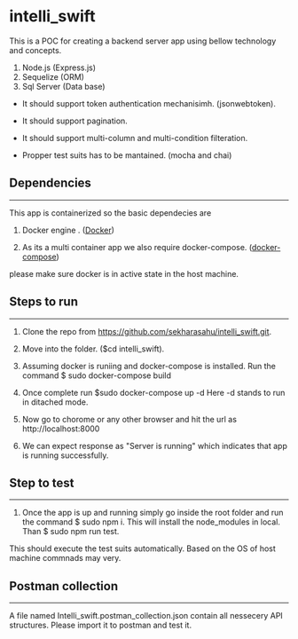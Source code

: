 # intelli_swift
This is a POC for creating a backend server app using bellow technology and concepts.

1. Node.js (Express.js)
2. Sequelize (ORM)
3. Sql Server (Data base)

* It should support token authentication mechanisimh. (jsonwebtoken).

* It should support pagination.

* It should support multi-column and multi-condition filteration.

* Propper test suits has to be mantained. (mocha and chai)


## Dependencies
---------------
This app is containerized so the basic dependecies are

1. Docker engine . ([Docker](https://docs.docker.com/engine/install/))

2. As its a multi container app we also require docker-compose. ([docker-compose](https://docs.docker.com/compose/install/))

please make sure docker is in active state in the host machine.

## Steps to run
---------------
1. Clone the repo from https://github.com/sekharasahu/intelli_swift.git.

2. Move into the folder. ($cd intelli_swift).

3. Assuming docker is runiing and docker-compose is installed. Run the command  $ sudo docker-compose build

4. Once complete run $sudo docker-compose up -d
Here -d stands to run in ditached mode.

5. Now go to chorome or any other browser and hit the url as http://localhost:8000

6. We can expect response as "Server is running" which indicates that app is running successfully.


## Step to test
-------------------
1. Once the app is up and running simply go inside the root folder and run the command 
$ sudo npm i. This will install the node_modules in local. Than $ sudo npm run test.

This should execute the test suits automatically.
Based on the OS of host machine commnads may very.

## Postman collection
---------------------
A file named Intelli_swift.postman_collection.json contain all nessecery API structures. Please import it to postman and test it.